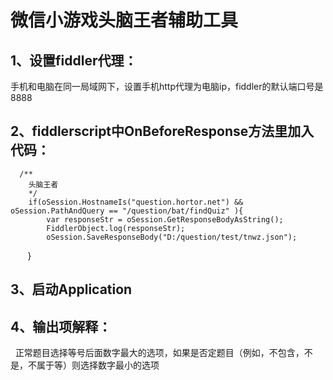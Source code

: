 # 微信小游戏头脑王者辅助工具

## 1、设置fiddler代理：
 手机和电脑在同一局域网下，设置手机http代理为电脑ip，fiddler的默认端口号是8888
## 2、fiddlerscript中OnBeforeResponse方法里加入代码：
      /**
        头脑王者
        */
        if(oSession.HostnameIs("question.hortor.net") && oSession.PathAndQuery == "/question/bat/findQuiz" ){
            var responseStr = oSession.GetResponseBodyAsString();
            FiddlerObject.log(responseStr);
            oSession.SaveResponseBody("D:/question/test/tnwz.json");
        }
## 3、启动Application
## 4、输出项解释：
   正常题目选择等号后面数字最大的选项，如果是否定题目（例如，不包含，不是，不属于等）则选择数字最小的选项
